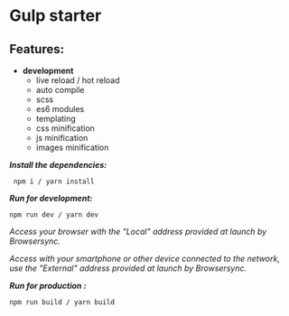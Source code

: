 # Gulp starter

## Features:

 - **development**
	 - live reload / hot reload
	 - auto compile
	 - scss
	 - es6 modules
	 - templating
	 - css minification
	 - js minification
	 - images minification

***Install the dependencies:***

     npm i / yarn install

***Run for development:***

    npm run dev / yarn dev

*Access your browser with the "Local" address provided at launch by Browsersync.*

*Access with your smartphone or other device connected to the network, use the "External" address provided at launch by Browsersync.*

***Run for production :***

    npm run build / yarn build
